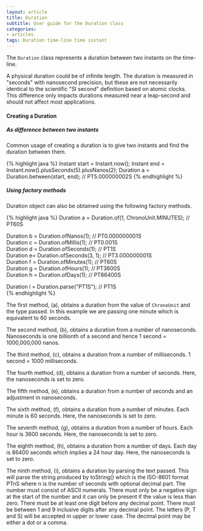 ```yaml
---
layout: article
title: Duration
subtitle: User guide for the Duration class
categories:
- articles
tags: Duration time-line time instant 
---
```


The `Duration` class represents a duration between two instants on the time-line.
 
A physical duration could be of infinite length.
The duration is measured in "seconds" with nanosecond precision, but these are not necessarily identical to the scientific "SI second" definition based on atomic clocks. This difference only impacts durations measured near a leap-second and should not affect most applications.

#### Creating a Duration

##### As difference between two instants
Common usage of creating a duration is to give two instants and find the duration between them. 

{% highlight java %}
Instant start = Instant.now();
Instant end = Instant.now().plusSeconds(5).plusNanos(2);
Duration a = Duration.between(start, end);                // PT5.000000002S
{% endhighlight %}

##### Using factory methods

Duration object can also be obtained using the following factory methods. 

{% highlight java %}
Duration a = Duration.of(1, ChronoUnit.MINUTES); // PT60S           
                                                                    
Duration b = Duration.ofNanos(1);                // PT0.000000001S  
Duration c = Duration.ofMillis(1);               // PT0.001S        
Duration d = Duration.ofSeconds(1);              // PT1S            
Duration e=  Duration.ofSeconds(3, 1);           // PT3.000000001S  
Duration f = Duration.ofMinutes(1);              // PT60S           
Duration g = Duration.ofHours(1);                // PT3600S         
Duration h = Duration.ofDays(1);                 // PT86400S        
                                                                    
Duration i = Duration.parse("PT1S");             // PT1S            
{% endhighlight %}

The first method, (a), obtains a duration from the value of `ChronoUnit` and the type passed. In this example we are passing one minute which is equivalent to 60 seconds. 
 
The second method, (b),  obtains a duration from a number of nanoseconds. Nanoseconds is one billionth of a second and hence 1 second = 1000,000,000 nanos. 

The third method, (c), obtains a duration from a number of milliseconds. 1 second = 1000 milliseconds.

The fourth method, (d), obtains a duration from a number of seconds. Here, the nanoseconds is set to zero. 

The fifth method, (e), obtains a duration from a number of seconds and an adjustment in nanoseconds. 

The sixth method, (f), obtains a duration from a number of minutes. Each minute is 60 seconds. Here, the nanoseconds is set to zero.  

The seventh method, (g), obtains a duration from a number of hours. Each hour is 3600 seconds. Here, the nanoseconds is set to zero.  

The eighth method, (h), obtains a duration from a number of days. Each day is 86400 seconds which implies a 24 hour day. Here, the nanoseconds is set to zero.  

The ninth method, (i), obtains a duration by parsing the text passed. This will parse the string produced by toString() which is the ISO-8601 format PTnS where n is the number of seconds with optional decimal part. The number must consist of ASCII numerals. There must only be a negative sign at the start of the number and it can only be present if the value is less than zero. There must be at least one digit before any decimal point. There must be between 1 and 9 inclusive digits after any decimal point. The letters (P, T and S) will be accepted in upper or lower case. The decimal point may be either a dot or a comma.